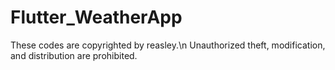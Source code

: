 # Flutter_WeatherApp



These codes are copyrighted by reasley.\n
Unauthorized theft, modification, and distribution are prohibited.
